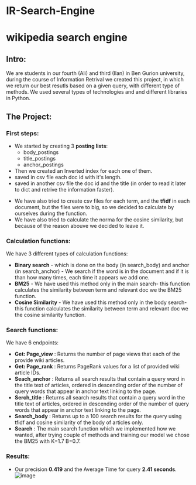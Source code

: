 # IR-Search-Engine
# wikipedia search engine

## Intro:
We are students in our fourth (Ali) and third (Ilan) in Ben Gurion university, during the course of Information Retrival we created this project, in which we
return our best resutls based on a given query, with different type of methods. We used several types of technologies and and different libraries in Python.

## The Project:
### First steps:
- We started by creating 3 **posting lists**:
  - body_postings
  - title_postings
  - anchor_postings
- Then we created an Inverted index for each one of them.
- saved in csv file each doc id with it's length.
- saved in another csv file the doc id and the title (in order to read it later to dict and retrive the information faster).

* We have also tried to create csv files for each term, and the **tfidf** in each document, but the files were to big, so we decided to calculate by ourselves during the function.
* We have also tried to calculate the norma for the cosine similarity, but because of the reason abouve we decided to leave it.

### Calculation functions:
We have 3 different types of calculation functions:
- **Binary search** - which is done on the body (in search_body) and anchor (in search_anchor) - We search if the word is in the document and if it is than how many times,
  each time it appears we add one.
- **BM25** - We have used this method only in the main search- this function calculates the similarity between term and relevant doc we the BM25 function.
- **Cosine Similarity** - We have used this method only in the body search- this function calculates the similarity between term and relevant doc we the cosine similarity function.

### Search functions:
We have 6 endpoints:
- **Get: Page_view** : Returns the number of page views that each of the provide wiki articles.
- **Get: Page_rank** : Returns PageRank values for a list of provided wiki article IDs.
- **Seach_anchor** : Returns all search results that contain a query word in the title text of articles, ordered in descending order of the
                     number of query words that appear in anchor text linking to the page.
- **Serch_title** : Returns all search results that contain a query word in the title text of articles, ordered in descending order of the
                    number of query words that appear in anchor text linking to the page.
- **Search_body** : Returns up to a 100 search results for the query using tfidf and cosine similarity of the body of articles only.
- **Search** : The main search function which we implemented how we wanted, after trying couple of methods and training our model we chose the BM25 with K=1.7 B=0.7.

### Results:
- Our precision  **0.419** and the Average Time for query **2.41 seconds**.
![image](https://user-images.githubusercontent.com/103121260/212740143-4efdf95b-fa01-42df-8071-08cc33a4542e.png)
